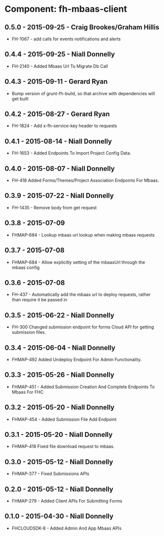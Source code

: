 # Component: fh-mbaas-client

## 0.5.0 - 2015-09-25 - Craig Brookes/Graham Hillis

* FH-1067 - add calls for events notifications and alerts

## 0.4.4 - 2015-09-25 - Niall Donnelly

* FH-2140 - Added Mbaas Url To Migrate Db Call

## 0.4.3 - 2015-09-11 - Gerard Ryan
* Bump version of grunt-fh-build, so that archive with dependencies will get built

## 0.4.2 - 2015-08-27 - Gerard Ryan
* FH-1824 - Add x-fh-service-key header to requests

## 0.4.1 - 2015-08-14 - Niall Donnelly

* FH-1653 - Added Endpoints To Import Project Config Data.

## 0.4.0 - 2015-08-07 - Niall Donnelly

* FH-418 Added Forms/Themes/Project Association Endpoints For Mbaas.

## 0.3.9 - 2015-07-22 - Niall Donnelly

* FH-1435 - Remove body from get request

## 0.3.8 - 2015-07-09

* FHMAP-684 - Lookup mbaas url lookup when making mbaas requests

## 0.3.7 - 2015-07-08

* FHMAP-684 - Allow explicitly setting of the mbaasUrl through the mbaas config

## 0.3.6 - 2015-07-08

* FH-437 - Automatically add the mbaas url to deploy requests, rather than require it be passed in

## 0.3.5 - 2015-06-22 - Niall Donnelly

* FH-300 Changed submission endpoint for forms Cloud API for getting submission files.

## 0.3.4 - 2015-06-04 - Niall Donnelly

* FHMAP-492 Added Undeploy Endpoint For Admin Functionality.

## 0.3.3 - 2015-05-26 - Niall Donnelly

* FHMAP-451 - Added Submission Creation And Complete Endpoints To Mbaas For FHC

## 0.3.2 - 2015-05-20 - Niall Donnelly

* FHMAP-454 - Added Submission File Add Endpoint

## 0.3.1 - 2015-05-20 - Niall Donnelly

* FHMAP-418 Fixed file download request to mbaas.

## 0.3.0 - 2015-05-12 - Niall Donnelly

* FHMAP-377 - Fixed Submissions APIs

## 0.2.0 - 2015-05-12 - Niall Donnelly

* FHMAP-279 - Added Client APIs For Submitting Forms

## 0.1.0 - 2015-04-30 - Niall Donnelly

* FHCLOUDSDK-8 - Added Admin And App Mbaas APIs
